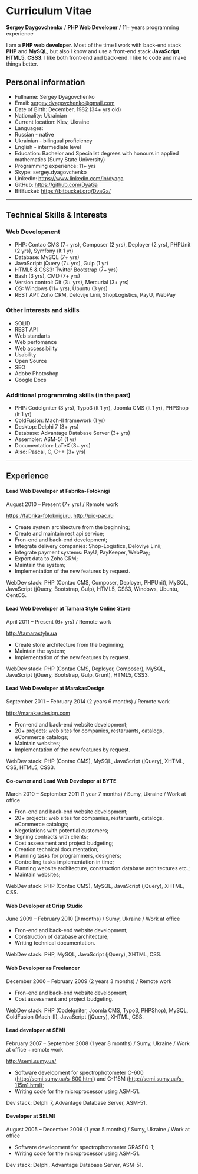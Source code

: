 # Curriculum Vitae

**Sergey Daygovchenko** / **PHP Web Developer** / 11+ years programming experience

I am a **PHP web developer**. Most of the time I work with back-end stack **PHP** and **MySQL**, but also I know and use a front-end stack **JavaScript**, **HTML5**, **CSS3**. I like both front-end and back-end. I like to code and make things better.

## Personal information

* Fullname: Sergey Dyagovchenko
* Email: sergey.dyagovchenko@gmail.com
* Date of Birth: December, 1982 (34+ yrs old)
* Nationality: Ukrainian
* Current location: Kiev, Ukraine
* Languages: 
 * Russian - native
 * Ukrainian - bilingual proficiency
 * English - intermediate level
* Education: Bachelor and Specialist degrees with honours in applied mathematics (Sumy State University)
* Programming experience: 11+ yrs
* Skype: sergey.dyagovchenko
* LinkedIn: https://www.linkedin.com/in/dyaga
* GitHub: https://github.com/DyaGa
* BitBucket: https://bitbucket.org/DyaGa/

___

## Technical Skills & Interests

### Web Development
 
* PHP: Contao CMS (7+ yrs), Composer (2 yrs), Deployer (2 yrs), PHPUnit (2 yrs), Symfony (lt 1 yr)
* Database: MySQL (7+ yrs)
* JavaScript: jQuery (7+ yrs), Gulp (1 yr)
* HTML5 & CSS3: Twitter Bootstrap (7+ yrs)
* Bash (3 yrs), CMD (7+ yrs)
* Version control: Git (3+ yrs), Mercurial (3+ yrs)
* OS: Windows (11+ yrs), Ubuntu (3 yrs)
* REST API: Zoho CRM, Delovije Linii, ShopLogistics, PayU, WebPay

### Other interests and skills

* SOLID
* REST API
* Web standarts
* Web perfomance
* Web accessibility
* Usability
* Open Source
* SEO
* Adobe Photoshop
* Google Docs

### Additional programming skills (in the past)

* PHP: CodeIgniter (3 yrs), Typo3 (lt 1 yr), Joomla CMS (lt 1 yr), PHPShop (lt 1 yr)
* ColdFusion: Mach-II framework (1 yr)
* Desktop: Delphi 7 (3+ yrs)
* Database: Advantage Database Server (3+ yrs)
* Assembler: ASM-51 (1 yr)
* Documentation: LaTeX (3+ yrs)
* Also: Pascal, C, C++ (3+ yrs)

___

## Experience

#### Lead Web Developer at Fabrika-Fotoknigi
August 2010 – Present (7+ yrs) / Remote work

https://fabrika-fotoknigi.ru, http://pic-pac.ru

 * Create system architecture from the beginning;
 * Create and maintain rest api service;
 * Fron-end and back-end development;
 * Integrate delivery companies: Shop-Logistics, Deloviye Linii;
 * Integrate payment systems: PayU, PayKeeper, WebPay;
 * Export data to Zoho CRM;
 * Maintain the system;
 * Implementation of the new features by request.

WebDev stack: PHP (Contao CMS, Composer, Deployer, PHPUnit), MySQL, JavaScript (jQuery, Bootstrap, Gulp), HTML5, CSS3, Windows, Ubuntu, CentOS.

#### Lead Web Developer at Tamara Style Online Store
April 2011 – Present (6+ yrs) / Remote work

http://tamarastyle.ua

 * Create store architecture from the beginning;
 * Maintain the system;
 * Implementation of the new features by request.

WebDev stack: PHP (Contao CMS, Deployer, Composer), MySQL, JavaScript (jQuery, Bootstrap, Gulp, Grunt), HTML5, CSS3.

#### Lead Web Developer at MarakasDesign
September 2011 – February 2014 (2 years 6 months) / Remote work

http://marakasdesign.com

 * Fron-end and back-end website development;
 * 20+ projects: web sites for companies, restaruants, catalogs, eCommerce catalogs;
 * Maintain websites;
 * Implementation of the new features by request.

WebDev stack: PHP (Contao CMS), MySQL, JavaScript (jQuery), XHTML, CSS, HTML5, CSS3.

#### Co-owner and Lead Web Developer at BYTE
March 2010 – September 2011 (1 year 7 months) / Sumy, Ukraine / Work at office

 * Fron-end and back-end website development;
 * 20+ projects: web sites for companies, restaruants, catalogs, eCommerce catalogs;
 * Negotiations with potential customers;
 * Signing contracts with clients; 
 * Cost assessment and project budgeting;
 * Creation technical documentation; 
 * Planning tasks for programmers, designers;
 * Controlling tasks implementation in time;
 * Planning website architecture, construction database architectures etc.;
 * Maintain websites;

WebDev stack: PHP (Contao CMS), MySQL, JavaScript (jQuery), XHTML, CSS.

#### Web Developer at Crisp Studio
June 2009 – February 2010 (9 months) / Sumy, Ukraine / Work at office

 * Fron-end and back-end website development;
 * Construction of database architecture;
 * Writing technical documentation.

WebDev stack: PHP, MySQL, JavaScript (jQuery), XHTML, CSS.

#### Web Developer as Freelancer
December 2006 – February 2009 (2 years 3 months) / Remote work

 * Fron-end and back-end website development;
 * Cost assessment and project budgeting.

WebDev stack: PHP (CodeIgniter, Joomla CMS, Typo3, PHPShop), MySQL, ColdFusion (Mach-II), JavaScript (jQuery), XHTML, CSS.

#### Lead developer at SEMi
February 2007 – September 2008 (1 year 8 months) / Sumy, Ukraine / Work at office + remote work

http://semi.sumy.ua/

 * Software development for spectrophotometer C-600 (http://semi.sumy.ua/s-600.html) and C-115M (http://semi.sumy.ua/s-115m1.html);
 * Writing code for the microprocessor using ASM-51.

Dev stack: Delphi 7, Advantage Database Server, ASM-51.

#### Developer at SELMI
August 2005 – December 2006 (1 year 5 months) / Sumy, Ukraine / Work at office

 * Software development for spectrophotometer GRASFO-1;
 * Writing code for the microprocessor using ASM-51.

Dev stack: Delphi, Advantage Database Server, ASM-51.
